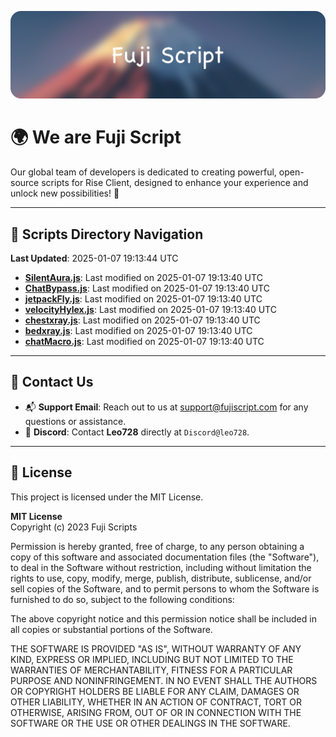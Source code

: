 ![Banner](.github/b.webp)

# 🌍 **We are Fuji Script**

Our global team of developers is dedicated to creating powerful, open-source scripts for Rise Client, designed to enhance your experience and unlock new possibilities! 🌟

---
<!-- SCRIPTS_NAVIGATION_START -->
## 📂 **Scripts Directory Navigation**

**Last Updated**: 2025-01-07 19:13:44 UTC

- **[SilentAura.js](scripts/SilentAura.js)**: Last modified on 2025-01-07 19:13:40 UTC
- **[ChatBypass.js](scripts/ChatBypass.js)**: Last modified on 2025-01-07 19:13:40 UTC
- **[jetpackFly.js](scripts/jetpackFly.js)**: Last modified on 2025-01-07 19:13:40 UTC
- **[velocityHylex.js](scripts/velocityHylex.js)**: Last modified on 2025-01-07 19:13:40 UTC
- **[chestxray.js](scripts/chestxray.js)**: Last modified on 2025-01-07 19:13:40 UTC
- **[bedxray.js](scripts/bedxray.js)**: Last modified on 2025-01-07 19:13:40 UTC
- **[chatMacro.js](scripts/chatMacro.js)**: Last modified on 2025-01-07 19:13:40 UTC

<!-- SCRIPTS_NAVIGATION_END -->

---

## 💬 **Contact Us**  
- 📬 **Support Email**: Reach out to us at [support@fujiscript.com](mailto:support@fujiscript.com) for any questions or assistance.  
- 💬 **Discord**: Contact **Leo728** directly at `Discord@leo728`.

---

## 📜 **License**

This project is licensed under the MIT License.  

**MIT License**  
Copyright (c) 2023 Fuji Scripts  

Permission is hereby granted, free of charge, to any person obtaining a copy of this software and associated documentation files (the "Software"), to deal in the Software without restriction, including without limitation the rights to use, copy, modify, merge, publish, distribute, sublicense, and/or sell copies of the Software, and to permit persons to whom the Software is furnished to do so, subject to the following conditions:  

The above copyright notice and this permission notice shall be included in all copies or substantial portions of the Software.  

THE SOFTWARE IS PROVIDED "AS IS", WITHOUT WARRANTY OF ANY KIND, EXPRESS OR IMPLIED, INCLUDING BUT NOT LIMITED TO THE WARRANTIES OF MERCHANTABILITY, FITNESS FOR A PARTICULAR PURPOSE AND NONINFRINGEMENT. IN NO EVENT SHALL THE AUTHORS OR COPYRIGHT HOLDERS BE LIABLE FOR ANY CLAIM, DAMAGES OR OTHER LIABILITY, WHETHER IN AN ACTION OF CONTRACT, TORT OR OTHERWISE, ARISING FROM, OUT OF OR IN CONNECTION WITH THE SOFTWARE OR THE USE OR OTHER DEALINGS IN THE SOFTWARE.  
